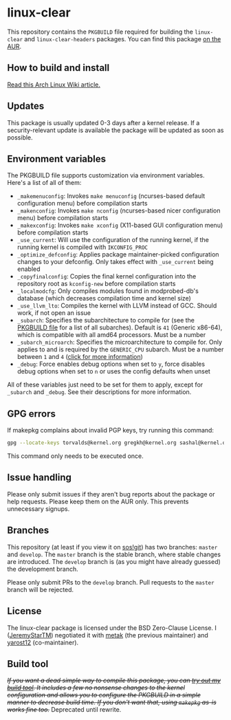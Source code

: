 # linux-clear
This repository contains the `PKGBUILD` file required for building the `linux-clear` and `linux-clear-headers` packages.
You can find this package [on the AUR](https://aur.archlinux.org/pkgbase/linux-clear).

## How to build and install
[Read this Arch Linux Wiki article.](https://wiki.archlinux.org/title/Arch_User_Repository)

## Updates
This package is usually updated 0-3 days after a kernel release.
If a security-relevant update is available the package will be updated as soon as possible.

## Environment variables
The PKGBUILD file supports customization via environment variables. Here's a list of all of them:
- `_makemenuconfig`: Invokes `make menuconfig` (ncurses-based default configuration menu) before compilation starts
- `_makenconfig`: Invokes `make nconfig` (ncurses-based nicer configuration menu) before compilation starts
- `_makexconfig`: Invokes `make xconfig` (X11-based GUI configuration menu) before compilation starts
- `_use_current`: Will use the configuration of the running kernel, if the running kernel is compiled with `IKCONFIG_PROC`
- `_optimize_defconfig`: Applies package maintainer-picked configuration changes to your defconfig. Only takes effect with `_use_current` being enabled
- `_copyfinalconfig`: Copies the final kernel configuration into the repository root as `kconfig-new` before compilation starts
- `_localmodcfg`: Only compiles modules found in modprobed-db's database (which decreases compilation time and kernel size)
- `_use_llvm_lto`: Compiles the kernel with LLVM instead of GCC. Should work, if not open an issue
- `_subarch`: Specifies the subarchitecture to compile for (see the [PKGBUILD file](https://git.staropensource.de/JeremyStarTM/aur-linux-clear/src/branch/develop/PKGBUILD) for a list of all subarches). Default is `41` (Generic x86-64), which is compatible with all amd64 processors. Must be a number
- `_subarch_microarch`: Specifies the microarchitecture to compile for. Only applies to and is required by the `GENERIC_CPU` subarch. Must be a number between `1` and `4` ([click for more information](https://en.wikipedia.org/wiki/X86-64#Microarchitecture_levels))
- `_debug`: Force enables debug options when set to `y`, force disables debug options when set to `n` or uses the config defaults when unset

All of these variables just need to be set for them to apply, except for `_subarch` and `_debug`. See their descriptions for more information.

## GPG errors
If makepkg complains about invalid PGP keys, try running this command:
```bash
gpg --locate-keys torvalds@kernel.org gregkh@kernel.org sashal@kernel.org benh@debian.org
```
This command only needs to be executed once.

## Issue handling
Please only submit issues if they aren't bug reports about the package or help requests.
Please keep them on the AUR only. This prevents unnecessary signups.

## Branches
This repository (at least if you view it on [sos!git](https://git.staropensource.de/JeremyStarTM/aur-linux-clear))
has two branches: `master` and `develop`. The `master` branch is the stable branch, where stable changes
are introduced. The `develop` branch is (as you might have already guessed) the development branch.

Please only submit PRs to the `develop` branch. Pull requests to the `master` branch will be rejected.

## License
The linux-clear package is licensed under the BSD Zero-Clause License.
I ([JeremyStarTM](https://git.staropensource.de/JeremyStarTM)) negotiated it with [metak](https://aur.archlinux.org/account/metak) (the previous maintainer) and [yarost12](https://git.staropensource.de/yarost12) (co-maintainer).

## Build tool
~~*If you want a dead simple way to compile this package, you can [try out my build tool](https://git.staropensource.de/JeremyStarTM/jstm-optimized). It includes a few no nonsense changes to the kernel configuration and allows you to configure the PKGBUILD in a simple manner to decrease build time. If you don't want that, using `makepkg` as-is works fine too.*~~ Deprecated until rewrite.
